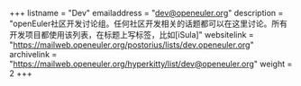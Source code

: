 +++
listname = "Dev"
emailaddress = "dev@openeuler.org"
description = "openEuler社区开发讨论组。任何社区开发相关的话题都可以在这里讨论。所有开发项目都使用该列表，在标题上写标签，比如[iSula]"
websitelink = "https://mailweb.openeuler.org/postorius/lists/dev.openeuler.org"
archivelink = "https://mailweb.openeuler.org/hyperkitty/list/dev@openeuler.org"
weight =  2
+++
